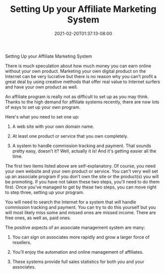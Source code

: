 ﻿---
title: "Setting Up your Affiliate Marketing System"
date: 2021-02-20T01:37:13-08:00
description: "Affiliate Success Tips for Web Success"
featured_image: "/images/Affiliate Success.jpg"
tags: ["Affiliate Success"]
---

Setting Up your Affiliate Marketing System

There is much speculation about how much money you can earn online without your own product. Marketing your own digital product on the Internet can be very lucrative but there is no reason why you can’t profit a great deal by using creative methods that offer real value to Internet surfers and have your own product as well.

An affiliate program is really not as difficult to set up as you may think. Thanks to the high demand for affiliate systems recently, there are now lots of ways to set up your own program.

Here's what you need to set one up:

1. A web site with your own domain name.

2. At least one product or service that you own completely.

3. A system to handle commission tracking and payment.
That sounds pretty easy, doesn’t it? Well, actually it is! And it's getting easier all the time.

The first two items listed above are self-explanatory. Of course, you need your own website and your own product or service. You can't very well set up an associate program if you don't own the site or the product(s) you will be promoting. If you have not taken these two steps, you'll need to do them first. Once you've managed to get by these two steps, you can move right to step three, setting up your program.

You will need to search the Internet for a system that will handle commission tracking and payment. You can try to do this yourself but you will most likely miss some and missed ones are missed income. There are free ones, as well as, paid ones. 

The positive aspects of an associate management system are many:

1. You can sign on associates more rapidly and grow a larger force of resellers.

2. You'll enjoy the automation and online management of affiliates.

3. These systems provide full sales statistics for both you and your associates.



